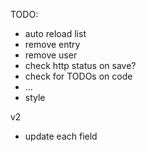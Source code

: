 TODO:
- auto reload list
- remove entry
- remove user
- check http status on save?
- check for TODOs on code
- ...
- style


v2
- update each field
